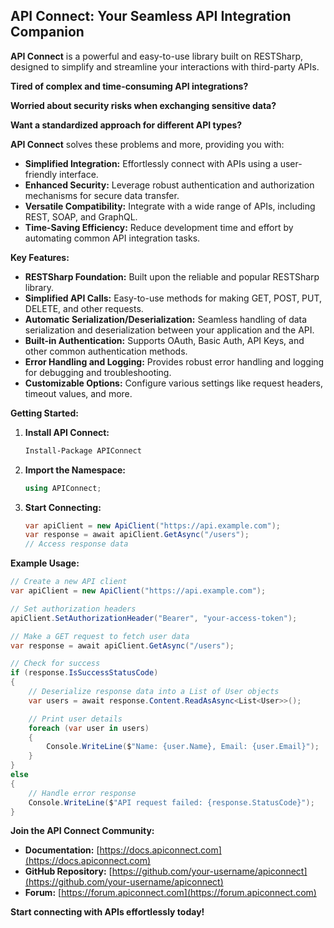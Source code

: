 ## API Connect: Your Seamless API Integration Companion

**API Connect** is a powerful and easy-to-use library built on RESTSharp, designed to simplify and streamline your interactions with third-party APIs. 

**Tired of complex and time-consuming API integrations?**

**Worried about security risks when exchanging sensitive data?**

**Want a standardized approach for different API types?**

**API Connect** solves these problems and more, providing you with:

* **Simplified Integration:** Effortlessly connect with APIs using a user-friendly interface.
* **Enhanced Security:** Leverage robust authentication and authorization mechanisms for secure data transfer.
* **Versatile Compatibility:** Integrate with a wide range of APIs, including REST, SOAP, and GraphQL.
* **Time-Saving Efficiency:** Reduce development time and effort by automating common API integration tasks.

**Key Features:**

* **RESTSharp Foundation:** Built upon the reliable and popular RESTSharp library.
* **Simplified API Calls:** Easy-to-use methods for making GET, POST, PUT, DELETE, and other requests.
* **Automatic Serialization/Deserialization:** Seamless handling of data serialization and deserialization between your application and the API.
* **Built-in Authentication:** Supports OAuth, Basic Auth, API Keys, and other common authentication methods.
* **Error Handling and Logging:** Provides robust error handling and logging for debugging and troubleshooting.
* **Customizable Options:** Configure various settings like request headers, timeout values, and more.

**Getting Started:**

1. **Install API Connect:** 
   ```bash
   Install-Package APIConnect
   ```
2. **Import the Namespace:**
   ```csharp
   using APIConnect;
   ```
3. **Start Connecting:**
   ```csharp
   var apiClient = new ApiClient("https://api.example.com");
   var response = await apiClient.GetAsync("/users");
   // Access response data 
   ```

**Example Usage:**

```csharp
// Create a new API client
var apiClient = new ApiClient("https://api.example.com");

// Set authorization headers
apiClient.SetAuthorizationHeader("Bearer", "your-access-token");

// Make a GET request to fetch user data
var response = await apiClient.GetAsync("/users");

// Check for success
if (response.IsSuccessStatusCode)
{
    // Deserialize response data into a List of User objects
    var users = await response.Content.ReadAsAsync<List<User>>();

    // Print user details
    foreach (var user in users)
    {
        Console.WriteLine($"Name: {user.Name}, Email: {user.Email}");
    }
}
else
{
    // Handle error response
    Console.WriteLine($"API request failed: {response.StatusCode}");
}
```

**Join the API Connect Community:**

* **Documentation:** [https://docs.apiconnect.com](https://docs.apiconnect.com)
* **GitHub Repository:** [https://github.com/your-username/apiconnect](https://github.com/your-username/apiconnect)
* **Forum:** [https://forum.apiconnect.com](https://forum.apiconnect.com)

**Start connecting with APIs effortlessly today!**
